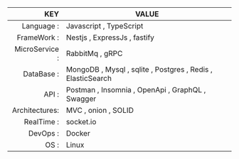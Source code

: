 

| KEY           |                                            VALUE            |
|--------------:|-------------------------------------------------------------|
| Language                  :| Javascript , TypeScript                                     |
| FrameWork                 : | Nestjs , ExpressJs , fastify                                |
| MicroService  :| RabbitMq , gRPC                                             |
| DataBase   :   | MongoDB , Mysql , sqlite , Postgres , Redis , ElasticSearch |
| API         :  | Postman , Insomnia , OpenApi , GraphQL , Swagger            |
| Architectures: | MVC , onion , SOLID                                         |
| RealTime    :  | socket.io                                                   |
| DevOps       : | Docker                                                      |
| OS          :  | Linux                                                       |      


